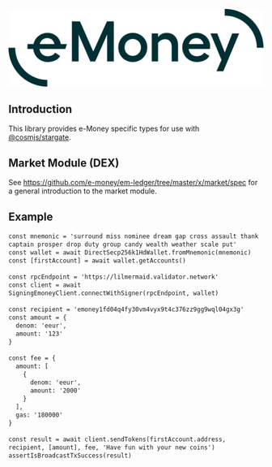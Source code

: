 ![e-Money wordmark](docs/e-money-wordmark.svg)

## Introduction

This library provides e-Money specific types for use with [@cosmjs/stargate](https://github.com/cosmos/cosmjs/blob/main/packages/stargate).

## Market Module (DEX)

See https://github.com/e-money/em-ledger/tree/master/x/market/spec for a general introduction to the market module.

## Example
```
const mnemonic = 'surround miss nominee dream gap cross assault thank captain prosper drop duty group candy wealth weather scale put'
const wallet = await DirectSecp256k1HdWallet.fromMnemonic(mnemonic)
const [firstAccount] = await wallet.getAccounts()

const rpcEndpoint = 'https://lilmermaid.validator.network'
const client = await SigningEmoneyClient.connectWithSigner(rpcEndpoint, wallet)

const recipient = 'emoney1fd04q4fy30vm4vyx9t4c376zz9gg9wql04gx3g'
const amount = {
  denom: 'eeur',
  amount: '123'
}

const fee = {
  amount: [
    {
      denom: 'eeur',
      amount: '2000'
    }
  ],
  gas: '180000'
}

const result = await client.sendTokens(firstAccount.address, recipient, [amount], fee, 'Have fun with your new coins')
assertIsBroadcastTxSuccess(result)
```